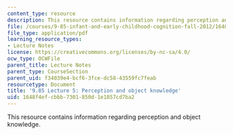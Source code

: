 ```yaml
---
content_type: resource
description: This resource contains information regarding perception and object knowledge.
file: /courses/9-85-infant-and-early-childhood-cognition-fall-2012/1648f4efcbbb7301850d1e1857cd7ba2_MIT9_85F12_lec5.pdf
file_type: application/pdf
learning_resource_types:
- Lecture Notes
license: https://creativecommons.org/licenses/by-nc-sa/4.0/
ocw_type: OCWFile
parent_title: Lecture Notes
parent_type: CourseSection
parent_uid: f34039e4-bcf6-3fce-dc58-43559fc7feab
resourcetype: Document
title: '9.85 Lecture 5: Perception and object knowledge'
uid: 1648f4ef-cbbb-7301-850d-1e1857cd7ba2
---
```

This resource contains information regarding perception and object knowledge.